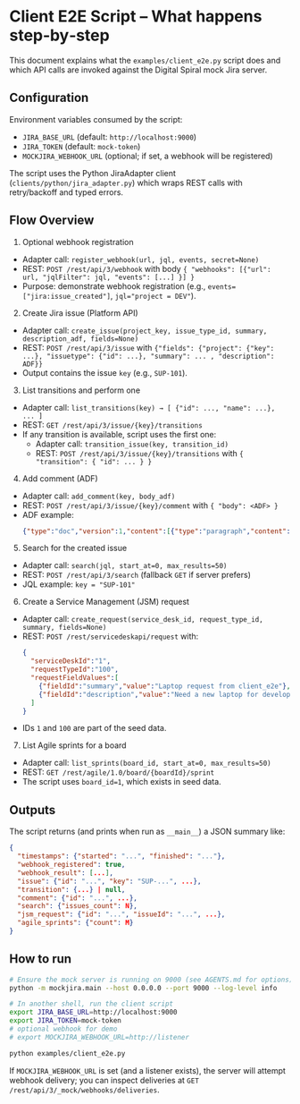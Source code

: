 # Client E2E Script – What happens step‑by‑step

This document explains what the `examples/client_e2e.py` script does and which API calls are invoked against the Digital Spiral mock Jira server.

## Configuration

Environment variables consumed by the script:
- `JIRA_BASE_URL` (default: `http://localhost:9000`)
- `JIRA_TOKEN` (default: `mock-token`)
- `MOCKJIRA_WEBHOOK_URL` (optional; if set, a webhook will be registered)

The script uses the Python JiraAdapter client (`clients/python/jira_adapter.py`) which wraps REST calls with retry/backoff and typed errors.

## Flow Overview

1) Optional webhook registration
- Adapter call: `register_webhook(url, jql, events, secret=None)`
- REST: `POST /rest/api/3/webhook` with body `{ "webhooks": [{"url": url, "jqlFilter": jql, "events": [...] }] }`
- Purpose: demonstrate webhook registration (e.g., `events=["jira:issue_created"]`, `jql="project = DEV"`).

2) Create Jira issue (Platform API)
- Adapter call: `create_issue(project_key, issue_type_id, summary, description_adf, fields=None)`
- REST: `POST /rest/api/3/issue` with `{"fields": {"project": {"key": ...}, "issuetype": {"id": ...}, "summary": ... , "description": ADF}}`
- Output contains the issue `key` (e.g., `SUP-101`).

3) List transitions and perform one
- Adapter call: `list_transitions(key) → [ {"id": ..., "name": ...}, ... ]`
- REST: `GET /rest/api/3/issue/{key}/transitions`
- If any transition is available, script uses the first one:
  - Adapter call: `transition_issue(key, transition_id)`
  - REST: `POST /rest/api/3/issue/{key}/transitions` with `{ "transition": { "id": ... } }`

4) Add comment (ADF)
- Adapter call: `add_comment(key, body_adf)`
- REST: `POST /rest/api/3/issue/{key}/comment` with `{ "body": <ADF> }`
- ADF example:
  ```json
  {"type":"doc","version":1,"content":[{"type":"paragraph","content":[{"type":"text","text":"Draft reply: working on it."}]}]}
  ```

5) Search for the created issue
- Adapter call: `search(jql, start_at=0, max_results=50)`
- REST: `POST /rest/api/3/search` (fallback `GET` if server prefers)
- JQL example: `key = "SUP-101"`

6) Create a Service Management (JSM) request
- Adapter call: `create_request(service_desk_id, request_type_id, summary, fields=None)`
- REST: `POST /rest/servicedeskapi/request` with:
  ```json
  {
    "serviceDeskId":"1",
    "requestTypeId":"100",
    "requestFieldValues":[
      {"fieldId":"summary","value":"Laptop request from client_e2e"},
      {"fieldId":"description","value":"Need a new laptop for development"}
    ]
  }
  ```
- IDs `1` and `100` are part of the seed data.

7) List Agile sprints for a board
- Adapter call: `list_sprints(board_id, start_at=0, max_results=50)`
- REST: `GET /rest/agile/1.0/board/{boardId}/sprint`
- The script uses `board_id=1`, which exists in seed data.

## Outputs
The script returns (and prints when run as `__main__`) a JSON summary like:
```json
{
  "timestamps": {"started": "...", "finished": "..."},
  "webhook_registered": true,
  "webhook_result": [...],
  "issue": {"id": "...", "key": "SUP-...", ...},
  "transition": {...} | null,
  "comment": {"id": "...", ...},
  "search": {"issues_count": N},
  "jsm_request": {"id": "...", "issueId": "...", ...},
  "agile_sprints": {"count": M}
}
```

## How to run
```bash
# Ensure the mock server is running on 9000 (see AGENTS.md for options)
python -m mockjira.main --host 0.0.0.0 --port 9000 --log-level info

# In another shell, run the client script
export JIRA_BASE_URL=http://localhost:9000
export JIRA_TOKEN=mock-token
# optional webhook for demo
# export MOCKJIRA_WEBHOOK_URL=http://listener

python examples/client_e2e.py
```

If `MOCKJIRA_WEBHOOK_URL` is set (and a listener exists), the server will attempt webhook delivery; you can inspect deliveries at `GET /rest/api/3/_mock/webhooks/deliveries`.

